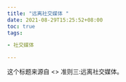 ```yaml
---
title: "远离社交媒体 "
date: 2021-08-29T15:25:52+08:00
toc: true
tags:

- 社交媒体

---
```


这个标题来源自 <<DEEP WORK>> 准则三:远离社交媒体。









